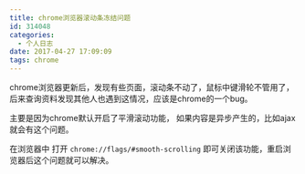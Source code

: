 ```yaml
---
title: chrome浏览器滚动条冻结问题
id: 314048
categories:
  - 个人日志
date: 2017-04-27 17:09:09
tags: chrome
---
```


chrome浏览器更新后，发现有些页面，滚动条不动了，鼠标中键滑轮不管用了，后来查询资料发现其他人也遇到这情况，应该是chrome的一个bug。

主要是因为chrome默认开启了平滑滚动功能， 如果内容是异步产生的，比如ajax就会有这个问题。

在浏览器中 打开 `chrome://flags/#smooth-scrolling` 即可关闭该功能，重启浏览器后这个问题就可以解决。